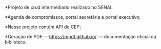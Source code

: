 *Projeto de crud intermédiario realizado no SENAI.

*Agenda de compromissos, portal secretária e portal executivo;

*Nesse projeto contém API de CEP;

*Geração de PDF;
--https://mpdf.github.io/ 
---documentação oficial da biblioteca.